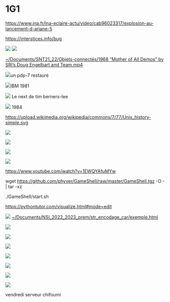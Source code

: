 # 1G1
<https://www.ina.fr/ina-eclaire-actu/video/cab96023317/explosion-au-lancement-d-ariane-5>

<https://interstices.info/bug>


![](./essai_export_files/pasted_image017.png)
![](./essai_export_files/pasted_image018.png)

[~/Documents/SNT21_22/Objets-connectés/1968 “Mother of All Demos” by SRI’s Doug Engelbart and Team.mp4](file:///home/lenovot495/Documents/SNT21_22/Objets-connect%C3%A9s/1968%20%E2%80%9CMother%20of%20All%20Demos%E2%80%9D%20by%20SRI%E2%80%99s%20Doug%20Engelbart%20and%20Team.mp4)

![](./essai_export_files/pasted_image004.png)un pdp-7 restauré 





![](./essai_export_files/pasted_image007.png)IBM 1981

![](./essai_export_files/pasted_image005.png)
Le next de tim berners-lee

![](./essai_export_files/pasted_image008.png)
1984



<https://upload.wikimedia.org/wikipedia/commons/7/77/Unix_history-simple.svg>

![](./essai_export_files/pasted_image009.png)


![](./essai_export_files/pasted_image010.png)


![](./essai_export_files/pasted_image011.png)


![](./essai_export_files/pasted_image012.png)





<https://www.youtube.com/watch?v=1EWQYAfuMYw>

wget <https://github.com/phyver/GameShell/raw/master/GameShell.tgz> -O -  |  tar -xz

./GameShell/start.sh



<https://pythontutor.com/visualize.html#mode=edit>

![](./essai_export_files/pasted_image.png)
[~/Documents/NSI_2022_2023_prem/str_encodage_car/exemple.html](file:///home/lenovot495/Documents/NSI_2022_2023_prem/str_encodage_car/exemple.html)

![](./essai_export_files/pasted_image001.png)

![](./essai_export_files/pasted_image002.png)

![](./essai_export_files/pasted_image003.png)


![](./essai_export_files/pasted_image013.png)

![](./essai_export_files/pasted_image014.png)

![](./essai_export_files/pasted_image015.png)

![](./essai_export_files/pasted_image016.png)

vendredi serveur chifoumi



